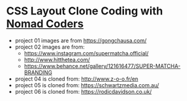 # CSS Layout Clone Coding with [Nomad Coders](https://nomadcoders.co/)
* project 01 images are from <https://gongchausa.com/>
* project 02 images are from:
  * <https://www.instagram.com/supermatcha.official/>
  * <http://www.hitthetea.com/>
  * <https://www.behance.net/gallery/121616477/SUPER-MATCHA-BRANDING>
* project 04 is cloned from: <http://www.z-o-o.fr/en>
* project 05 is cloned from: <https://schwartzmedia.com.au/>
* project 06 is cloned from: <https://rodicdavidson.co.uk/>
